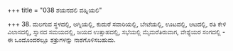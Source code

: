 +++
title = "038 ಶಯನದಲಿ ವಹ್ನಿಯಲಿ"

+++
38. ಮಲಗುವ ಸ್ಥಳದಲ್ಲಿ, ಅಗ್ನಿಯಲ್ಲಿ, ಕುದುರೆ ಸವಾರಿಯಲ್ಲಿ, ಬೇಟೆಯಲ್ಲಿ, ಊಟದಲ್ಲಿ, ಆಟದಲ್ಲಿ, ರತಿ ಕೇಳಿ ವಿಲಾಸದಲ್ಲಿ, ಸ್ನಾನದ ಸಮಯದಲ್ಲಿ, ಜಯದ ಉತ್ಸಾಹದಲ್ಲಿ, ಸಭೆಯಲ್ಲಿ ಮೈಮರೆತಿರುವಾಗ, ವೇಶ್ಯೆಯರ ಸಂಗದಲ್ಲಿ - ಈ ಒಂದೊಂದರಲ್ಲೂ ಶತ್ರುಗಳನ್ನು ನಾಶಗೊಳಿಸಬಹುದು.